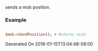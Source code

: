 sends a mob position.
### Example

```perl

$mob->SendPosition(); # Returns void
```


Generated On 2018-01-15T13:04:48-08:00